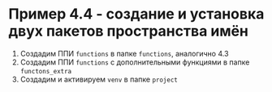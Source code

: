 # Пример 4.4 - создание и установка двух пакетов пространства имён

1. Создадим ППИ `functions` в папке `functions`, аналогично 4.3
2. Создадим ППИ `functions` с дополнительными функциями в папке `functons_extra`
3. Создадим и активируем `venv` в папке `project`